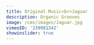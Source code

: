 ```yaml
---
title: Original Music<br>Jaguar
description: Organic Grooves
image: /cms/images/Jaguar.jpg
vimeoID: '239981342'
showinslider: true
---
```





